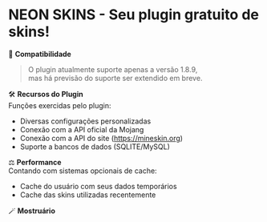 # NEON SKINS - Seu plugin gratuito de skins!

🧪 **Compatibilidade**
  > O plugin atualmente suporte apenas a versão 1.8.9,
  > <br>mas há previsão do suporte ser extendido em breve.</br>

🛠 **Recursos do Plugin**
  <br>Funções exercidas pelo plugin:</br>
  - Diversas configurações personalizadas
  - Conexão com a API oficial da Mojang
  - Conexão com a API do site (https://mineskin.org)
  - Suporte a bancos de dados (SQLITE/MySQL)

⚖️ **Performance**
  <br>Contando com sistemas opcionais de cache:</br>
  - Cache do usuário com seus dados temporários
  - Cache das skins utilizadas recentemente

🪄 **Mostruário**


